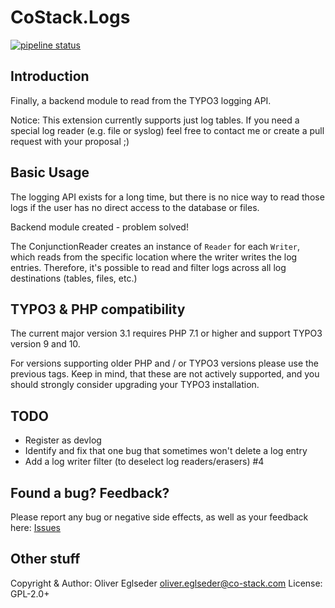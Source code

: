 # CoStack.Logs

[![pipeline status](https://gitlab.com/co-stack.com/co-stack.com/typo3-extensions/logs/badges/master/pipeline.svg)](https://gitlab.com/co-stack.com/co-stack.com/typo3-extensions/logs/pipelines)

## Introduction

Finally, a backend module to read from the TYPO3 logging API.

Notice: This extension currently supports just log tables.
If you need a special log reader (e.g. file or syslog) feel free
to contact me or create a pull request with your proposal ;)

## Basic Usage

The logging API exists for a long time, but there is no nice way to read
those logs if the user has no direct access to the database or files.

Backend module created - problem solved!

The ConjunctionReader creates an instance of `Reader` for each `Writer`,
which reads from the specific location where the writer writes the log
entries. Therefore, it's possible to read and filter logs across all log
destinations (tables, files, etc.)

## TYPO3 & PHP compatibility

The current major version 3.1 requires PHP 7.1 or higher and support TYPO3 version 9 and 10.

For versions supporting older PHP and / or TYPO3 versions please use the previous tags. Keep in mind, that these are not actively supported, and you should strongly consider upgrading your TYPO3 installation.

## TODO

* Register as devlog
* Identify and fix that one bug that sometimes won't delete a log entry
* Add a log writer filter (to deselect log readers/erasers) #4

## Found a bug? Feedback?

Please report any bug or negative side effects, as well as your feedback here: [Issues](https://gitlab.com/co-stack.com/co-stack.com/typo3-extensions/logs/-/issues)

## Other stuff

Copyright & Author: Oliver Eglseder <oliver.eglseder@co-stack.com>
License: GPL-2.0+
